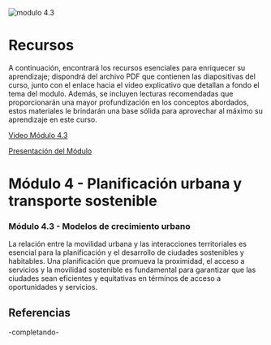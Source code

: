 ![modulo 4.3](https://github.com/roadmobility/INTRODUCCION_TRANSPORTE_SOSTENIBLE/blob/main/Modulo%204%20-%20Planificaci%C3%B3n%20Urbana%20y%20Transporte%20Sostenible/4.3%20Movilidad%20Urbana%20e%20Interacciones%20Territoriales/Diapositiva10.PNG "modulo 4.3")

# Recursos
A continuación, encontrará los recursos esenciales para enriquecer su aprendizaje; dispondrá del archivo PDF que contienen las diapositivas del curso, junto con el enlace hacia el video explicativo que detallan a fondo el tema del modulo. Además, se incluyen lecturas recomendadas que proporcionarán una mayor profundización en los conceptos abordados, estos materiales le brindarán una base sólida para aprovechar al máximo su aprendizaje en este curso.


[Video Módulo 4.3](https://pruebacorreoescuelaingeduco-my.sharepoint.com/:v:/g/personal/monica_suarez_escuelaing_edu_co/EUZvUtOQNgNNvGjsw0ll7noBr2v_4A9TcWCZnqox97hctw?nav=eyJyZWZlcnJhbEluZm8iOnsicmVmZXJyYWxBcHAiOiJPbmVEcml2ZUZvckJ1c2luZXNzIiwicmVmZXJyYWxBcHBQbGF0Zm9ybSI6IldlYiIsInJlZmVycmFsTW9kZSI6InZpZXciLCJyZWZlcnJhbFZpZXciOiJNeUZpbGVzTGlua0RpcmVjdCJ9fQ&e=l4XdaO "Video Módulo 4.3")


[Presentación del Módulo](https://github.com/roadmobility/INTRODUCCION_TRANSPORTE_SOSTENIBLE/blob/main/Modulo%204%20-%20Planificaci%C3%B3n%20Urbana%20y%20Transporte%20Sostenible/4.3%20Movilidad%20Urbana%20e%20Interacciones%20Territoriales/4.3%20Movilidad%20urbana%20e%20interacciones%20territoriales.pdf "Presentación del Módulo")

# **Módulo 4 - Planificación urbana y transporte sostenible**

### Módulo 4.3 - Modelos de crecimiento urbano
La relación entre la movilidad urbana y las interacciones territoriales es esencial para la planificación y el desarrollo de ciudades sostenibles y habitables. Una planificación que promueva la proximidad, el acceso a servicios y la movilidad sostenible es fundamental para garantizar que las ciudades sean eficientes y equitativas en términos de acceso a oportunidades y servicios.


## Referencias
-completando-

